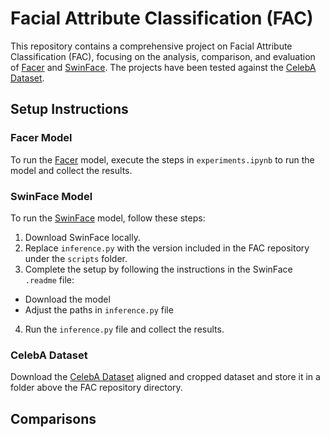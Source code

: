# Facial Attribute Classification (FAC)

This repository contains a comprehensive project on Facial Attribute Classification (FAC), focusing on the analysis, comparison, and evaluation of [Facer](https://github.com/FacePerceiver/facer) and [SwinFace](https://github.com/lxq1000/SwinFace). The projects have been tested against the [CelebA Dataset](https://mmlab.ie.cuhk.edu.hk/projects/CelebA.html).

## Setup Instructions

### Facer Model
To run the [Facer](https://github.com/FacePerceiver/facer) model, execute the steps in `experiments.ipynb` to run the model and collect the results.

### SwinFace Model
To run the [SwinFace](https://github.com/lxq1000/SwinFace) model, follow these steps:
1. Download SwinFace locally.
2. Replace `inference.py` with the version included in the FAC repository under the `scripts` folder.
3. Complete the setup by following the instructions in the SwinFace `.readme` file:
- Download the model
- Adjust the paths in `inference.py` file
4. Run the `inference.py` file and collect the results.

### CelebA Dataset
Download the [CelebA Dataset](https://mmlab.ie.cuhk.edu.hk/projects/CelebA.html) aligned and cropped dataset and store it in a folder above the FAC repository directory.

## Comparisons
